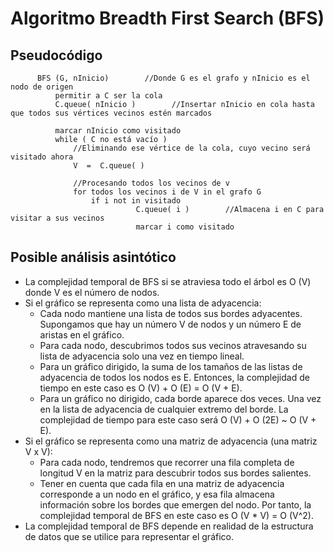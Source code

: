 # **Algoritmo Breadth First Search (BFS)**

## Pseudocódigo

``` [python]
      BFS (G, nInicio)        //Donde G es el grafo y nInicio es el nodo de origen
          permitir a C ser la cola
          C.queue( nInicio )        //Insertar nInicio en cola hasta que todos sus vértices vecinos estén marcados

          marcar nInicio como visitado
          while ( C no está vacío )
              //Eliminando ese vértice de la cola, cuyo vecino será visitado ahora
              V  =  C.queue( )

              //Procesando todos los vecinos de v  
              for todos los vecinos i de V in el grafo G
                  if i not in visitado
                            C.queue( i )        //Almacena i en C para visitar a sus vecinos
                            marcar i como visitado
```

## Posible análisis asintótico

- La complejidad temporal de BFS si se atraviesa todo el árbol es O (V) donde V es el número de nodos.
- Si el gráfico se representa como una lista de adyacencia:
  - Cada nodo mantiene una lista de todos sus bordes adyacentes. Supongamos que hay un número V de nodos y un número E de aristas en el gráfico.
  - Para cada nodo, descubrimos todos sus vecinos atravesando su lista de adyacencia solo una vez en tiempo lineal.
  - Para un gráfico dirigido, la suma de los tamaños de las listas de adyacencia de todos los nodos es E. Entonces, la complejidad de tiempo en este caso es O (V) + O (E) = O (V + E). 
  - Para un gráfico no dirigido, cada borde aparece dos veces. Una vez en la lista de adyacencia de cualquier extremo del borde. La complejidad de tiempo para este caso será O (V) + O (2E) ~ O (V + E).
- Si el gráfico se representa como una matriz de adyacencia (una matriz V x V):
  - Para cada nodo, tendremos que recorrer una fila completa de longitud V en la matriz para descubrir todos sus bordes salientes.
  - Tener en cuenta que cada fila en una matriz de adyacencia corresponde a un nodo en el gráfico, y esa fila almacena información sobre los bordes que emergen del nodo. Por tanto, la complejidad temporal de BFS en este caso es O (V * V) = O (V^2). 
- La complejidad temporal de BFS depende en realidad de la estructura de datos que se utilice para representar el gráfico.
